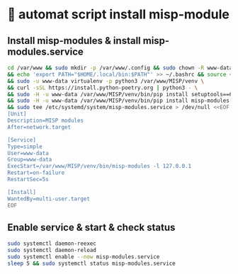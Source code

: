 # :rocket:  automat script install misp-module

## Install misp-modules & install misp-modules.service
```bash
cd /var/www && sudo mkdir -p /var/www/.config && sudo chown -R www-data:www-data /var/www/.config \
&& echo 'export PATH="$HOME/.local/bin:$PATH"' >> ~/.bashrc && source ~/.bashrc \
&& sudo -u www-data virtualenv -p python3 /var/www/MISP/venv \
&& curl -sSL https://install.python-poetry.org | python3 - \
&& sudo -H -u www-data /var/www/MISP/venv/bin/pip install setuptools==65.5.1 \
&& sudo -H -u www-data /var/www/MISP/venv/bin/pip install misp-modules[all] \
&& sudo tee /etc/systemd/system/misp-modules.service > /dev/null <<EOF
[Unit]
Description=MISP modules
After=network.target

[Service]
Type=simple
User=www-data
Group=www-data
ExecStart=/var/www/MISP/venv/bin/misp-modules -l 127.0.0.1
Restart=on-failure
RestartSec=5s

[Install]
WantedBy=multi-user.target
EOF
```

## Enable service  & start & check status
```bash
sudo systemctl daemon-reexec 
sudo systemctl daemon-reload
sudo systemctl enable --now misp-modules.service
sleep 5 && sudo systemctl status misp-modules.service
```
